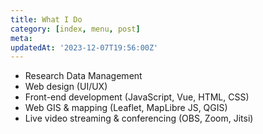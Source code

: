 ```yaml
---
title: What I Do
category: [index, menu, post]
meta:
updatedAt: '2023-12-07T19:56:00Z'
---
```


- Research Data Management
- Web design (UI/UX)
- Front-end development (JavaScript, Vue, HTML, CSS)
- Web GIS & mapping (Leaflet, MapLibre JS, QGIS)
- Live video streaming & conferencing (OBS, Zoom, Jitsi)
